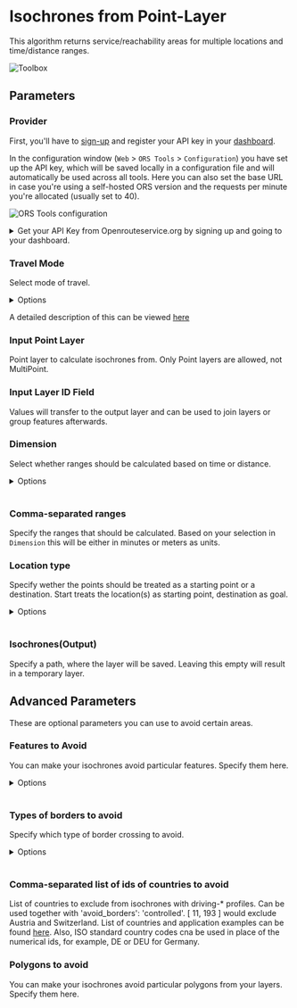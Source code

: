 # Isochrones from Point-Layer
This algorithm returns service/reachability areas for multiple locations and time/distance ranges.

<img src="/wiki/img/isochrones_from_layer_toolbox.png" alt="Toolbox">

## Parameters

### Provider
First, you'll have to [sign-up](https://openrouteservice.org/sign-up) and register your API key in your [dashboard](https://openrouteservice.org/dev/#/home).

In the configuration window (`Web` > `ORS Tools` > `Configuration`) you have set up the API key, which will be saved locally in a configuration file and will automatically be used across all tools. Here you can also set the base URL in case you're using a self-hosted ORS version and the requests per minute you're allocated (usually set to 40).

![ORS Tools configuration](/wiki/img/wiki_orstools_config.png)


<details>
<summary>Get your API Key from Openrouteservice.org by signing up and going to your dashboard.</summary>
<br>

[![How To: Api Key](http://img.youtube.com/vi/Rsxl_0IUSFM/0.jpg)](http://www.youtube.com/watch?v=Rsxl_0IUSFM?start=145 "ORSTools 1.2 for Routing, Isochrones and Travel Time in QGIS")

</details>

### Travel Mode
Select mode of travel.

<details>
<summary>Options</summary>
<br>
<ul>
 <li>driving-car</li>
 <li>driving-hgv</li>
 <li>cycling-regular</li>
 <li>cycling-road</li>
 <li>cycling-mountain</li>
 <li>cycling-electric</li>
 <li>foot-walking</li>
 <li>foot-hiking</li>
 <li>wheelchair</li>
</ul>
</details>

A detailed description of this can be viewed [here](https://giscience.github.io/openrouteservice/technical-details/travel-speeds/#travel-time-calculation)

### Input Point Layer
Point layer to calculate isochrones from. Only Point layers are allowed, not MultiPoint.

### Input Layer ID Field
Values will transfer to the output layer and can be used to join layers or group features afterwards.

### Dimension
Select whether ranges should be calculated based on time or distance.

<details>
<summary>Options</summary>
<br>
<ul>
 <li>time</li>
 <li>distance</li>
</ul>
</details>
<br>

### Comma-separated ranges
Specify the ranges that should be calculated. Based on your selection in `Dimension` this will be either in minutes or meters as units.

### Location type
Specify wether the points should be treated as a starting point or a destination. Start treats the location(s) as starting point, destination as goal.

<details>
<summary>Options</summary>
<br>
<ul>
 <li>start</li>
 <li>destination</li>
</ul>
</details>
<br>

### Isochrones(Output)
Specify a path, where the layer will be saved. Leaving this empty will result in a temporary layer. 

## Advanced Parameters
These are optional parameters you can use to avoid certain areas.

### Features to Avoid
You can make your isochrones avoid particular features. Specify them here.

<details>
<summary>Options</summary>
<br>
<ul>
  <li>Highways</li>
  <li>Tollways</li>
  <li>Ferries</li>
  <li>Fords</li>
  <li>Steps</li>
</ul>
</details>
<br>

### Types of borders to avoid
Specify which type of border crossing to avoid.

<details>
<summary>Options</summary>
<br>
<ul>
  <li>all</li>
  <li>controlled</li>
</ul>
</details>
<br>

### Comma-separated list of ids of countries to avoid
List of countries to exclude from isochrones with driving-* profiles. Can be used together with 'avoid_borders': 'controlled'. [ 11, 193 ] would exclude Austria and Switzerland. List of countries and application examples can be found [here](https://giscience.github.io/openrouteservice/technical-details/country-list). Also, ISO standard country codes cna be used in place of the numerical ids, for example, DE or DEU for Germany.

### Polygons to avoid
You can make your isochrones avoid particular polygons from your layers. Specify them here.
